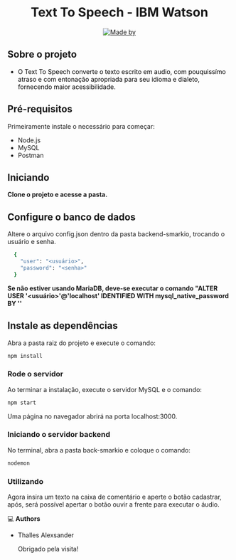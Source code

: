 <h1 align="center">Text To Speech - IBM Watson</h1>

<p align="center">
  <a href="https://www.linkedin.com/in/thalles-alexsander-faria-muzzo-76baa41a9/">
    <img alt="Made by" src="https://img.shields.io/badge/made%20by-Thalles%20Alexsander-gree">
  </a>
</p>

## Sobre o projeto

-  <p style="color: black;">O Text To Speech converte o texto escrito em audio, com pouquissímo atraso e com entonação apropriada para seu idioma e dialeto, fornecendo maior acessibilidade. </p>

## Pré-requisitos

Primeiramente instale o necessário para começar:
- Node.js
- MySQL
- Postman

## Iniciando

**Clone o projeto e acesse a pasta.**

## Configure o banco de dados
Altere o arquivo config.json dentro da pasta backend-smarkio, trocando o usuário e senha.

```bash
  {
    "user": "<usuário>",
    "password": "<senha>"
  }
```

**Se não estiver usando MariaDB, deve-se executar o comando "ALTER USER '<usuário>'@'localhost' IDENTIFIED WITH mysql_native_password BY '<senha>'**

## Instale as dependências

Abra a pasta raiz do projeto e execute o comando:

```sh
npm install
```
### Rode o servidor


Ao terminar a instalação, execute o servidor MySQL e o comando:

```sh
npm start
```

Uma página no navegador abrirá na porta localhost:3000.

### Iniciando o servidor backend

No terminal, abra a pasta back-smarkio e coloque o comando:

```sh
nodemon
```

### Utilizando

Agora insira um texto na caixa de comentário e aperte o botão cadastrar, após, será possível apertar o botão ouvir a frente para executar o áudio.

💻 **Authors**

-  <p>Thalles Alexsander</p>
   Obrigado pela visita!
